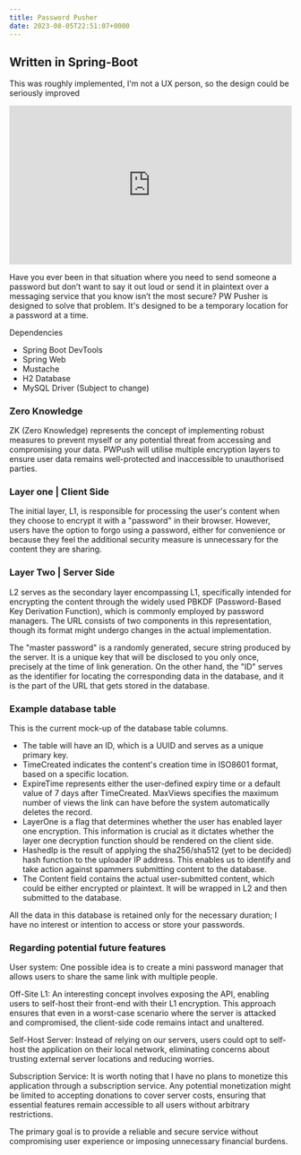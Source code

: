 ```yaml
---
title: Password Pusher 
date: 2023-08-05T22:51:07+0000
---
```


## Written in Spring-Boot

This was roughly implemented, I'm not a UX person, so the design could be seriously improved

<div style="position:relative;padding-top:56.25%;">
<iframe src="https://iframe.mediadelivery.net/embed/157033/a0e73017-a220-4093-9adf-ec2c082dcda0?autoplay=true&loop=false&muted=false&preload=true" loading="lazy" style="border:0;position:absolute;top:0;height:100%;width:100%; background-color: black;" allow="accelerometer;gyroscope;autoplay;encrypted-media;picture-in-picture;" allowfullscreen="true"></iframe></div>

Have you ever been in that situation where you need to send someone a password but don’t want to say it out loud or 
send it in plaintext over a messaging service that you know isn’t the most secure? 
PW Pusher is designed to solve that problem. It's designed to be a temporary location for a password at a time. 

Dependencies
- Spring Boot DevTools
- Spring Web
- Mustache
- H2 Database
- MySQL Driver (Subject to change)


### Zero Knowledge
ZK (Zero Knowledge) represents the concept of implementing robust measures to prevent myself or any potential threat from accessing and compromising your data. 
PWPush will utilise multiple encryption layers to ensure user data remains well-protected and inaccessible to unauthorised parties.

### Layer one | Client Side 
The initial layer, L1, is responsible for processing the user's content when they choose to encrypt it with a "password" in their browser. 
However, users have the option to forgo using a password, either for convenience or because they feel the additional security measure is unnecessary for the content they are sharing.

### Layer Two | Server Side
L2 serves as the secondary layer encompassing L1, specifically intended for encrypting the content through the widely used PBKDF (Password-Based Key Derivation Function), 
which is commonly employed by password managers. The URL consists of two components in this representation, though its format might undergo changes in the actual implementation.

The "master password" is a randomly generated, secure string produced by the server. It is a unique key that will be disclosed to you only once, 
precisely at the time of link generation. On the other hand, the "ID" serves as the identifier for locating the corresponding data in the database, 
and it is the part of the URL that gets stored in the database.

### Example database table
This is the current mock-up of the database table columns.

- The table will have an ID, which is a UUID and serves as a unique primary key.
- TimeCreated indicates the content's creation time in ISO8601 format, based on a specific location.
- ExpireTime represents either the user-defined expiry time or a default value of 7 days after TimeCreated. MaxViews specifies the maximum number of views the link can have before the system automatically deletes the record.
- LayerOne is a flag that determines whether the user has enabled layer one encryption. This information is crucial as it dictates whether the layer one decryption function should be rendered on the client side.
- HashedIp is the result of applying the sha256/sha512 (yet to be decided) hash function to the uploader IP address. This enables us to identify and take action against spammers submitting content to the database.
- The Content field contains the actual user-submitted content, which could be either encrypted or plaintext. It will be wrapped in L2 and then submitted to the database.

All the data in this database is retained only for the necessary duration; I have no interest or intention to access or store your passwords.

### Regarding potential future features

User system: One possible idea is to create a mini password manager that allows users to share the same link with multiple people.

Off-Site L1: An interesting concept involves exposing the API, enabling users to self-host their front-end with their L1 encryption. This approach ensures that even in a worst-case scenario where the server is attacked and compromised, the client-side code remains intact and unaltered.

Self-Host Server: Instead of relying on our servers, users could opt to self-host the application on their local network, eliminating concerns about trusting external server locations and reducing worries.

Subscription Service: It is worth noting that I have no plans to monetize this application through a subscription service. Any potential monetization might be limited to accepting donations to cover server costs, ensuring that essential features remain accessible to all users without arbitrary restrictions.

The primary goal is to provide a reliable and secure service without compromising user experience or imposing unnecessary financial burdens.